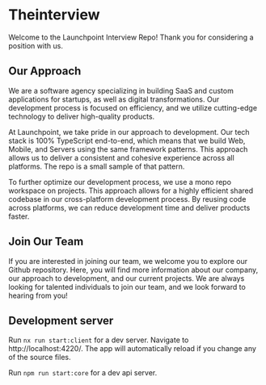 # Theinterview

Welcome to the Launchpoint Interview Repo! Thank you for considering a position with us.

## Our Approach

We are a software agency specializing in building SaaS and custom applications for startups, as well as digital transformations. Our development process is focused on efficiency, and we utilize cutting-edge technology to deliver high-quality products.

At Launchpoint, we take pride in our approach to development. Our tech stack is 100% TypeScript end-to-end, which means that we build Web, Mobile, and Servers using the same framework patterns. This approach allows us to deliver a consistent and cohesive experience across all platforms. The repo is a small sample of that pattern.

To further optimize our development process, we use a mono repo workspace on projects. This approach allows for a highly efficient shared codebase in our cross-platform development process. By reusing code across platforms, we can reduce development time and deliver products faster.

## Join Our Team

If you are interested in joining our team, we welcome you to explore our Github repository. Here, you will find more information about our company, our approach to development, and our current projects. We are always looking for talented individuals to join our team, and we look forward to hearing from you!

## Development server

Run `nx run start:client` for a dev server. Navigate to http://localhost:4220/. The app will automatically reload if you change any of the source files.

Run `npm run start:core` for a dev api server.
